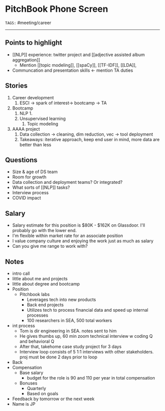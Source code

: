 # PitchBook Phone Screen
`TAGS:` #meeting/career

---
## Points to highlight
- [[NLP]] experience: twitter project and [[adjective assisted album aggregation]]
	- Mention [[topic modeling]], [[spaCy]], [[TF-IDF]], [[LDA]],
- Communcation and presentation skills <- mention TA duties

## Stories
1. Career development
	1. ESCI -> spark of interest-> bootcamp -> TA
2. Bootcamp
	1. NLP
		1. 
	2. Unsupervised learning
		1. Topic modeling
3. AAAA project
	1. Data collection -> cleaning, dim reduction, vec -> tool deployment
	2. Takeaways: iterative approach, keep end user in mind, more data are better than less

## Questions
- Size & age of DS team
- Room for growth
- Data collection and deployment teams? Or integrated?
- What sorts of [[NLP]] tasks?
- Interview process
- COVID impact

## Salary
- Salary estimate for this position is $80K - $162K on Glassdoor. I'll probably go with the lower end. 
- I'm flexible within market rate for an associate position
- I value company culture and enjoying the work just as much as salary
- Can you give me range to work with? 

## Notes
- intro call
- little about me and projects
- little about degree and bootcamp
- Position
	- Pitchbook labs
		- Leverages tech into new products
		- Back end projects 
		- Utilizes tech to process financial data and speed up internal processes
		- 100 researchers in SEA, 500 total workers
- int process
	- Tom is dir engineering in SEA. notes sent to him
	- He gives thumbs up, 60 min zoom technical interview w coding Q and behavioral Q
	- After that, takehome case study project for 3 days
	- Interview loop consists of 5 1:1 interviews with other stakeholders. proj must be done 2 days prior to loop
- Back
- Compensation
	- Base salary
		- budget for the role is 90 and 110 per year in total compensation
	- Bonuses
		- Quarterly
		- Based on goals
- Feedback by tomorrow or the next week
- Name is JP